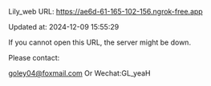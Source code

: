 Lily_web URL: https://ae6d-61-165-102-156.ngrok-free.app

Updated at: 2024-12-09 15:55:29

If you cannot open this URL, the server might be down.

Please contact: 

goley04@foxmail.com Or Wechat:GL_yeaH